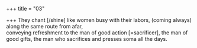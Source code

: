 +++
title = "03"

+++
They chant [/shine] like women busy with their labors, (coming always)  along the same route from afar,  
conveying refreshment to the man of good action [=sacrificer], the man  of good gifts, the man who sacrifices and presses soma all the days.  